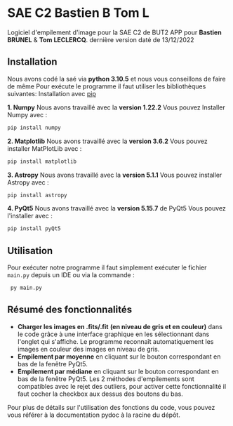 # SAE C2 Bastien B Tom L

Logiciel d'empilement d'image pour la SAE C2 de BUT2 APP pour **Bastien BRUNEL** & **Tom LECLERCQ**.
dernière version daté de 13/12/2022

## Installation

Nous avons codé la saé via **python 3.10.5** et nous vous conseillons de faire de même
Pour exécute le programme il faut utiliser les bibliothèques suivantes:
Installation avec [pip](https://pip.pypa.io/en/stable/)

 **1. Numpy**
Nous avons travaillé avec la **version 1.22.2**
Vous pouvez Installer Numpy avec :

```bash
pip install numpy
```

 **2. Matplotlib**
Nous avons travaillé avec la **version 3.6.2**
Vous pouvez installer MatPlotLib avec :

```bash
pip install matplotlib
```

 **3. Astropy**
Nous avons travaillé avec la **version 5.1.1**
Vous pouvez installer Astropy avec :

```bash
pip install astropy
```

**4. PyQt5**
Nous avons travaillé avec la **version 5.15.7** de PyQt5
Vous pouvez l'installer avec :

```bash
pip install pyQt5
```

## Utilisation

Pour exécuter notre programme il faut simplement exécuter le fichier ``main.py`` depuis un IDE ou via la commande :

```bash
 py main.py
```

## Résumé des fonctionnalités

- **Charger les images en .fits/.fit** **(en niveau de gris et en couleur)** dans le code grâce à une interface graphique en les sélectionnant dans l'onglet qui s'affiche. Le programme reconnaît automatiquement les images en couleur des images en niveau de gris. 
- **Empilement par moyenne** en cliquant sur le bouton correspondant en bas de la fenêtre PyQt5.
- **Empilement par médiane** en cliquant sur le bouton correspondant en bas de la fenêtre PyQt5.
Les 2 méthodes d'empilements sont compatibles avec le rejet des outliers, pour activer cette fonctionnalité il faut cocher la checkbox aux dessus des boutons du bas. 

Pour plus de détails sur l'utilisation des fonctions du code, vous pouvez vous référer à la documentation pydoc à la racine du dépôt.
